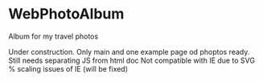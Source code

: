 # WebPhotoAlbum
Album for my travel photos

Under construction. Only main and one example page od phoptos ready. Still needs separating JS from html doc
Not compatible with IE due to SVG % scaling issues of IE (will be fixed)
